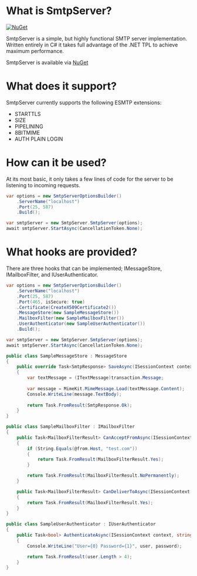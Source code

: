 # What is SmtpServer?

[![NuGet](https://img.shields.io/nuget/v/SmtpServer.svg)](https://www.nuget.org/packages/SmtpServer/)

SmtpServer is a simple, but highly functional SMTP server implementation. Written entirely in C# it takes full advantage of the .NET TPL to achieve maximum performance.

SmtpServer is available via [NuGet](https://www.nuget.org/packages/SmtpServer/)

# What does it support?
SmtpServer currently supports the following ESMTP extensions:
* STARTTLS
* SIZE
* PIPELINING
* 8BITMIME
* AUTH PLAIN LOGIN

# How can it be used?

At its most basic, it only takes a few lines of code for the server to be listening to incoming requests.

```cs
var options = new SmtpServerOptionsBuilder()
    .ServerName("localhost")
    .Port(25, 587)
    .Build();

var smtpServer = new SmtpServer.SmtpServer(options);
await smtpServer.StartAsync(CancellationToken.None);
```

# What hooks are provided?
There are three hooks that can be implemented; IMessageStore, IMailboxFilter, and IUserAuthenticator.
```cs
var options = new SmtpServerOptionsBuilder()
    .ServerName("localhost")
    .Port(25, 587)
    .Port(465, isSecure: true)
    .Certificate(CreateX509Certificate2())
    .MessageStore(new SampleMessageStore())
    .MailboxFilter(new SampleMailboxFilter())
    .UserAuthenticator(new SampleUserAuthenticator())
    .Build();

var smtpServer = new SmtpServer.SmtpServer(options);
await smtpServer.StartAsync(CancellationToken.None);
```

```cs
public class SampleMessageStore : MessageStore
{
    public override Task<SmtpResponse> SaveAsync(ISessionContext context, IMessageTransaction transaction, CancellationToken cancellationToken)
    {
        var textMessage = (ITextMessage)transaction.Message;
        
        var message = MimeKit.MimeMessage.Load(textMessage.Content);
        Console.WriteLine(message.TextBody);
    
        return Task.FromResult(SmtpResponse.Ok);
    }
}
```

```cs
public class SampleMailboxFilter : IMailboxFilter
{
    public Task<MailboxFilterResult> CanAcceptFromAsync(ISessionContext context, IMailbox @from, int size = 0, CancellationToken token)
    {
        if (String.Equals(@from.Host, "test.com"))
        {
            return Task.FromResult(MailboxFilterResult.Yes);   
        }

        return Task.FromResult(MailboxFilterResult.NoPermanently);
    }

    public Task<MailboxFilterResult> CanDeliverToAsync(ISessionContext context, IMailbox to, IMailbox @from, CancellationToken token)
    {
        return Task.FromResult(MailboxFilterResult.Yes);
    }
}
```

```cs  
public class SampleUserAuthenticator : IUserAuthenticator
{
    public Task<bool> AuthenticateAsync(ISessionContext context, string user, string password, CancellationToken token)
    {
        Console.WriteLine("User={0} Password={1}", user, password);

        return Task.FromResult(user.Length > 4);
    }
}
```
